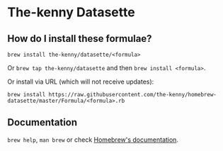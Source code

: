 # The-kenny Datasette

## How do I install these formulae?
`brew install the-kenny/datasette/<formula>`

Or `brew tap the-kenny/datasette` and then `brew install <formula>`.

Or install via URL (which will not receive updates):

```
brew install https://raw.githubusercontent.com/the-kenny/homebrew-datasette/master/Formula/<formula>.rb
```

## Documentation
`brew help`, `man brew` or check [Homebrew's documentation](https://docs.brew.sh).
